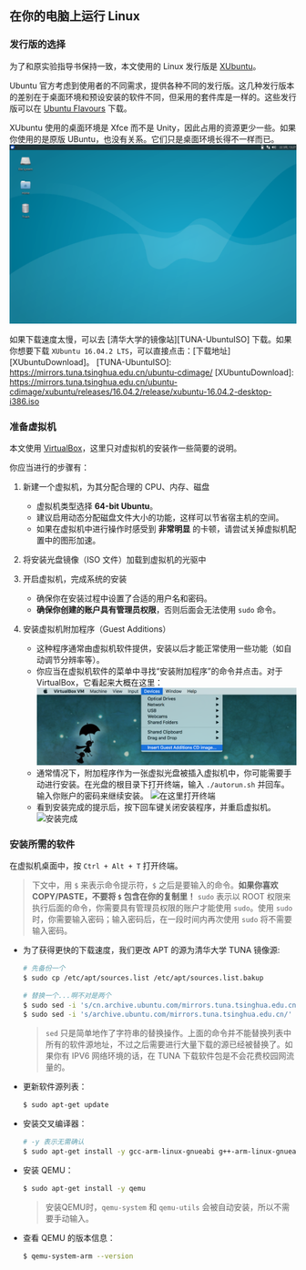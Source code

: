 ## 在你的电脑上运行 Linux

### 发行版的选择
为了和原实验指导书保持一致，本文使用的 Linux 发行版是 [XUbuntu](https://xubuntu.org)。

Ubuntu 官方考虑到使用者的不同需求，提供各种不同的发行版。这几种发行版本的差别在于桌面环境和预设安装的软件不同，但采用的套件库是一样的。这些发行版可以在 [Ubuntu Flavours](https://www.ubuntu.com/download/ubuntu-flavours) 下载。

XUbuntu 使用的桌面环境是 Xfce 而不是 Unity，因此占用的资源更少一些。如果你使用的是原版 UBuntu，也没有关系。它们只是桌面环境长得不一样而已。
![XUbuntu](/assets/xubuntu.png)

如果下载速度太慢，可以去 [清华大学的镜像站][TUNA-UbuntuISO] 下载。如果你想要下载 `XUbuntu 16.04.2 LTS`，可以直接点击：[下载地址][XUbuntuDownload]。
[TUNA-UbuntuISO]:   https://mirrors.tuna.tsinghua.edu.cn/ubuntu-cdimage/
[XUbuntuDownload]:  https://mirrors.tuna.tsinghua.edu.cn/ubuntu-cdimage/xubuntu/releases/16.04.2/release/xubuntu-16.04.2-desktop-i386.iso

### 准备虚拟机
本文使用 [VirtualBox](https://virtualbox.org)，这里只对虚拟机的安装作一些简要的说明。

你应当进行的步骤有：

1. 新建一个虚拟机，为其分配合理的 CPU、内存、磁盘
    - 虚拟机类型选择 **64-bit Ubuntu**。
    - 建议启用动态分配磁盘文件大小的功能，这样可以节省宿主机的空间。
    - 如果在虚拟机中进行操作时感受到 **非常明显** 的卡顿，请尝试关掉虚拟机配置中的图形加速。

2. 将安装光盘镜像（ISO 文件）加载到虚拟机的光驱中

3. 开启虚拟机，完成系统的安装
    - 确保你在安装过程中设置了合适的用户名和密码。
    - **确保你创建的账户具有管理员权限**，否则后面会无法使用 `sudo` 命令。

4. 安装虚拟机附加程序（Guest Additions）
    - 这种程序通常由虚拟机软件提供，安装以后才能正常使用一些功能（如自动调节分辨率等）。
    - 你应当在虚拟机软件的菜单中寻找“安装附加程序”的命令并点击。对于 VirtualBox，它看起来大概在这里：![菜单命令](/assets/menu-addons.png)
	- 通常情况下，附加程序作为一张虚拟光盘被插入虚拟机中，你可能需要手动进行安装。在光盘的根目录下打开终端，输入 `./autorun.sh` 并回车。输入你账户的密码来继续安装。
        ![在这里打开终端](_image/AddonsInstall-1.png)
	- 看到安装完成的提示后，按下回车键关闭安装程序，并重启虚拟机。
        ![安装完成](./_image/AddonsInstall-2.png)

### 安装所需的软件
在虚拟机桌面中，按 `Ctrl + Alt + T` 打开终端。
> 下文中，用 `$` 来表示命令提示符，`$` 之后是要输入的命令。**如果你喜欢 COPY/PASTE，不要将 `$` 包含在你的复制里！**
> `sudo` 表示以 ROOT 权限来执行后面的命令，你需要具有管理员权限的账户才能使用 `sudo`。使用 `sudo` 时，你需要输入密码；输入密码后，在一段时间内再次使用 `sudo` 将不需要输入密码。

- 为了获得更快的下载速度，我们更改 APT 的源为清华大学 TUNA 镜像源:
    ```bash
    # 先备份一个
    $ sudo cp /etc/apt/sources.list /etc/apt/sources.list.bakup
    ```
    ```bash
    # 替换一个...啊不对是两个
    $ sudo sed -i 's/cn.archive.ubuntu.com/mirrors.tuna.tsinghua.edu.cn/' /etc/apt/sources.list
    $ sudo sed -i 's/archive.ubuntu.com/mirrors.tuna.tsinghua.edu.cn/' /etc/apt/sources.list
    ```
    > `sed` 只是简单地作了字符串的替换操作。上面的命令并不能替换列表中所有的软件源地址，不过之后需要进行大量下载的源已经被替换了。如果你有 IPV6 网络环境的话，在 TUNA 下载软件包是不会花费校园网流量的。

- 更新软件源列表：
    ```bash
    $ sudo apt-get update
    ```

- 安装交叉编译器：
    ```bash
    # -y 表示无需确认
    $ sudo apt-get install -y gcc-arm-linux-gnueabi g++-arm-linux-gnueabi
    ```

- 安装 QEMU：
    ```bash
    $ sudo apt-get install -y qemu
    ```
    > 安装QEMU时，`qemu-system` 和 `qemu-utils` 会被自动安装，所以不需要手动输入。

- 查看 QEMU 的版本信息：
    ```bash
    $ qemu-system-arm --version
    ```